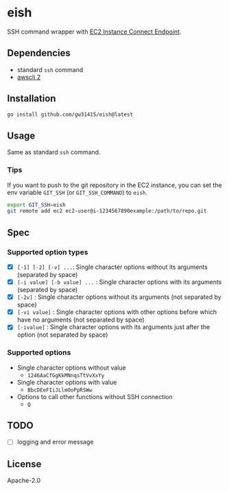 # eish

SSH command wrapper with [EC2 Instance Connect Endpoint](https://docs.aws.amazon.com/AWSEC2/latest/UserGuide/create-ec2-instance-connect-endpoints.html).

## Dependencies

- standard `ssh` command
- [awscli 2](https://aws.amazon.com/cli/)

## Installation

```sh
go install github.com/gw31415/eish@latest
```

## Usage

Same as standard `ssh` command.

### Tips

If you want to push to the git repository in the EC2 instance, you can set the env variable `GIT_SSH` (or `GIT_SSH_COMMAND`) to `eish`.

```sh
export GIT_SSH=eish
git remote add ec2 ec2-user@i-1234567890example:/path/to/repo.git
```


## Spec

### Supported option types

- [x] `[-1] [-2] [-v] ...`: Single character options without its arguments (separated by space)
- [x] `[-i value] [-b value] ...` : Single character options with its arguments (separated by space)
- [x] `[-2v]` : Single character options without its arguments (not separated by space)
- [x] `[-vi value]` : Single character options with other options before which have no arguments (not separated by space)
- [x] `[-ivalue]` : Single character options with its arguments just after the option (not separated by space)

### Supported options

- Single character options without value
  - `1246AaCfGgKkMNnqsTtVvXxYy`
- Single character options with value
  - `BbcDEeFIiJLlmOoPpRSWw`
- Options to call other functions without SSH connection
  - `Q`

## TODO

- [ ] logging and error message

## License

Apache-2.0
